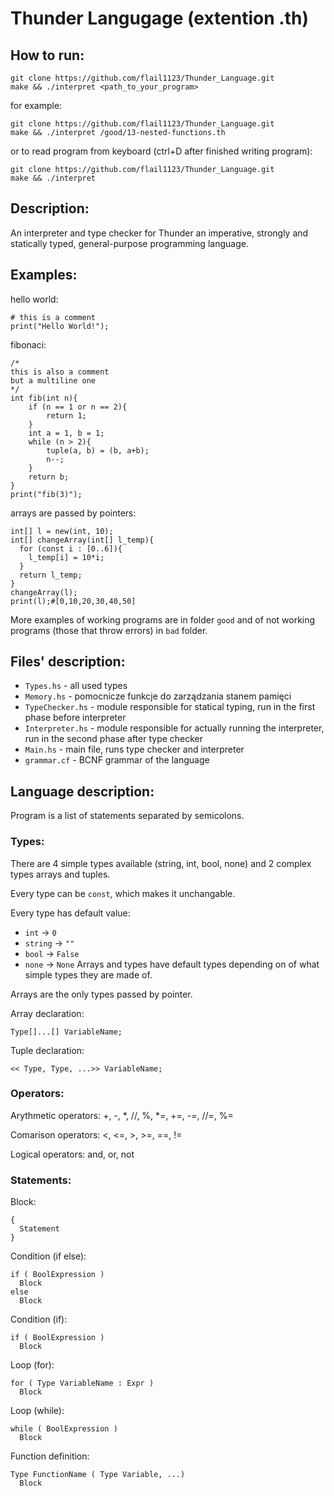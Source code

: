 # Thunder Langugage (extention .th)
## How to run: 
```
git clone https://github.com/flail1123/Thunder_Language.git
make && ./interpret <path_to_your_program>
```
for example:
```
git clone https://github.com/flail1123/Thunder_Language.git
make && ./interpret /good/13-nested-functions.th
```
or to read program from keyboard (ctrl+D after finished writing program):
```
git clone https://github.com/flail1123/Thunder_Language.git
make && ./interpret
```


## Description:
An interpreter and type checker for Thunder an imperative, strongly and statically typed, general-purpose programming language.

## Examples:
hello world:
```
# this is a comment
print("Hello World!");
```
fibonaci:
```
/* 
this is also a comment
but a multiline one
*/
int fib(int n){
    if (n == 1 or n == 2){
        return 1;
    }
    int a = 1, b = 1;
    while (n > 2){
        tuple(a, b) = (b, a+b);
        n--;
    }
    return b;
}
print("fib(3)");
```
arrays are passed by pointers:
```
int[] l = new(int, 10);
int[] changeArray(int[] l_temp){
  for (const i : [0..6]){
    l_temp[i] = 10*i;
  }
  return l_temp;
}
changeArray(l);
print(l);#[0,10,20,30,40,50]
```
More examples of working programs are in folder `good` and of not working programs (those that throw errors) in `bad` folder.

## Files' description:

 * `Types.hs` - all used types
 * `Memory.hs` - pomocnicze funkcje do zarządzania stanem pamięci
 * `TypeChecker.hs` - module responsible for statical typing, run in the first phase before interpreter
 * `Interpreter.hs` - module responsible for actually running the interpreter, run in the second phase after type checker
 * `Main.hs` - main file, runs type checker and interpreter
 * `grammar.cf` - BCNF grammar of the language

## Language description:
Program is a list of statements separated by semicolons.

### Types:

There are 4 simple types available (string, int, bool, none) and 2 complex types arrays and tuples.

Every type can be `const`, which makes it unchangable.

Every type has default value:
 * `int` -> `0`
 * `string` -> `""`
 * `bool` -> `False`
 * `none` -> `None`
Arrays and types have default types depending on of what simple types they are made of.

Arrays are the only types passed by pointer.

Array declaration:
```
Type[]...[] VariableName;
```
Tuple declaration:
```
<< Type, Type, ...>> VariableName;
```

### Operators:

Arythmetic operators: +, -, *, //, %, *=, +=, -=, //=, %=

Comarison operators: <, <=, >, >=, ==, !=

Logical operators: and, or, not 

### Statements:

Block: 
```
{
  Statement
}
```
Condition (if else):
```
if ( BoolExpression )
  Block 
else
  Block
```

Condition (if):
```
if ( BoolExpression )
  Block 
```

Loop (for):
```
for ( Type VariableName : Expr ) 
  Block
```

Loop (while):
```
while ( BoolExpression ) 
  Block
```
Function definition:
```
Type FunctionName ( Type Variable, ...) 
  Block
```
